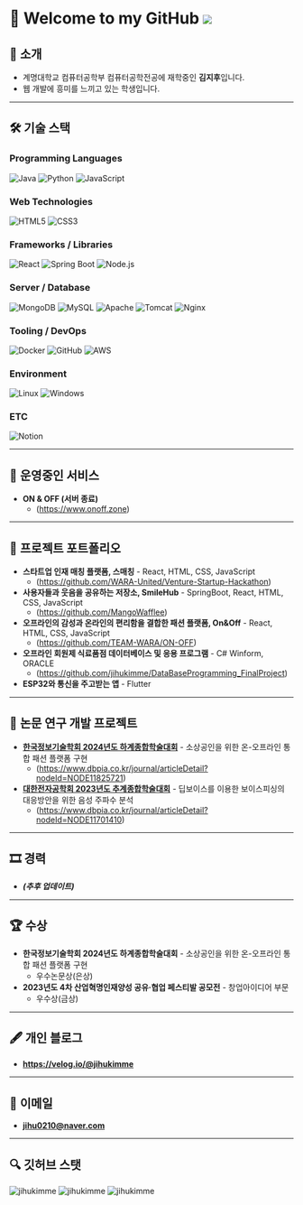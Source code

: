 # 👋 Welcome to my GitHub ![](https://komarev.com/ghpvc/?username=jihukimme&label=Profile%20views&color=af4bf1&style=flat) 

## 📌 소개

- 계명대학교 컴퓨터공학부 컴퓨터공학전공에 재학중인 **김지후**입니다.
- 웹 개발에 흥미를 느끼고 있는 학생입니다.

---

## 🛠 기술 스택

### Programming Languages
![Java](https://img.shields.io/badge/java-007396?style=for-the-badge&logo=java&logoColor=white) 
![Python](https://img.shields.io/badge/python-3776AB?style=for-the-badge&logo=python&logoColor=white)
![JavaScript](https://img.shields.io/badge/javascript-F7DF1E?style=for-the-badge&logo=javascript&logoColor=black)

### Web Technologies
![HTML5](https://img.shields.io/badge/html5-E34F26?style=for-the-badge&logo=html5&logoColor=white)
![CSS3](https://img.shields.io/badge/css-1572B6?style=for-the-badge&logo=css3&logoColor=white)

### Frameworks / Libraries
![React](https://img.shields.io/badge/react-61DAFB?style=for-the-badge&logo=react&logoColor=black)
![Spring Boot](https://img.shields.io/badge/springboot-6DB33F?style=for-the-badge&logo=springboot&logoColor=white)
![Node.js](https://img.shields.io/badge/nodejs-339933?style=for-the-badge&logo=nodedotjs&logoColor=white)

### Server / Database
![MongoDB](https://img.shields.io/badge/mongodb-47A248?style=for-the-badge&logo=mongodb&logoColor=white)
![MySQL](https://img.shields.io/badge/mysql-4479A1?style=for-the-badge&logo=mysql&logoColor=white)
![Apache](https://img.shields.io/badge/apache-D22128?style=for-the-badge&logo=apache&logoColor=white)
![Tomcat](https://img.shields.io/badge/tomcat-F8DC75?style=for-the-badge&logo=apache-tomcat&logoColor=black)
![Nginx](https://img.shields.io/badge/nginx-009639?style=for-the-badge&logo=nginx&logoColor=white)

### Tooling / DevOps
![Docker](https://img.shields.io/badge/docker-2496ED?style=for-the-badge&logo=docker&logoColor=white)
![GitHub](https://img.shields.io/badge/github-181717?style=for-the-badge&logo=github&logoColor=white)
![AWS](https://img.shields.io/badge/aws-232F3E?style=for-the-badge&logo=amazonaws&logoColor=white)

### Environment
![Linux](https://img.shields.io/badge/linux-FCC624?style=for-the-badge&logo=linux&logoColor=black)
![Windows](https://img.shields.io/badge/windows-0078D6?style=for-the-badge&logo=windows&logoColor=white)

### ETC
![Notion](https://img.shields.io/badge/notion-000000?style=for-the-badge&logo=notion&logoColor=white)

---

## 🚀 운영중인 서비스

- **ON & OFF (서버 종료)**
  - (https://www.onoff.zone)

---

## 💼 프로젝트 포트폴리오

- **스타트업 인재 매칭 플랫폼, 스매칭** - React, HTML, CSS, JavaScript
  - (https://github.com/WARA-United/Venture-Startup-Hackathon)
- **사용자들과 웃음을 공유하는 저장소, SmileHub** - SpringBoot, React, HTML, CSS, JavaScript
  - (https://github.com/MangoWafflee)
- **오프라인의 감성과 온라인의 편리함을 결합한 패션 플랫폼, On&Off** - React, HTML, CSS, JavaScript
  - (https://github.com/TEAM-WARA/ON-OFF)
- **오프라인 회원제 식료품점 데이터베이스 및 응용 프로그램** - C# Winform, ORACLE
  - (https://github.com/jihukimme/DataBaseProgramming_FinalProject)
- **ESP32와 통신을 주고받는 앱** - Flutter

---

## 📜 논문 연구 개발 프로젝트

- **[한국정보기술학회 2024년도 하계종합학술대회](https://ki-it.or.kr/conference/2024)** - 소상공인을 위한 온-오프라인 통합 패션 플랫폼 구현  
  - (https://www.dbpia.co.kr/journal/articleDetail?nodeId=NODE11825721)
- **[대한전자공학회 2023년도 추계종합학술대회](https://conf.theieie.org/2023f/)** - 딥보이스를 이용한 보이스피싱의 대응방안을 위한 음성 주파수 분석  
  - (https://www.dbpia.co.kr/journal/articleDetail?nodeId=NODE11701410)
  
---

## 🎞 경력

- **_(추후 업데이트)_**

---

## 🏆 수상

- **한국정보기술학회 2024년도 하계종합학술대회** - 소상공인을 위한 온-오프라인 통합 패션 플랫폼 구현
  - 우수논문상(은상)
- **2023년도 4차 산업혁명인재양성 공유·협업 페스티발 공모전** - 창업아이디어 부문
  - 우수상(금상)
 

---

## 🖋 개인 블로그

- **https://velog.io/@jihukimme**

---

## 📧 이메일

- **jihu0210@naver.com**

---

## 🔍 깃허브 스탯
<img src="https://github-readme-stats.vercel.app/api/top-langs?username=jihukimme&show_icons=true&theme=radical&locale=en&layout=compact" alt="jihukimme" />

<img src="https://github-readme-stats.vercel.app/api?username=jihukimme&show_icons=true&theme=radical&locale=en" alt="jihukimme" />

<img src="https://github-readme-streak-stats.herokuapp.com/?user=jihukimme&theme=dark" alt="jihukimme" />

